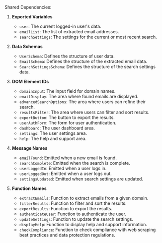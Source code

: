 Shared Dependencies:

1. **Exported Variables**
   - `user`: The current logged-in user's data.
   - `emailList`: The list of extracted email addresses.
   - `searchSettings`: The settings for the current or most recent search.

2. **Data Schemas**
   - `UserSchema`: Defines the structure of user data.
   - `EmailSchema`: Defines the structure of the extracted email data.
   - `SearchSettingsSchema`: Defines the structure of the search settings data.

3. **DOM Element IDs**
   - `domainInput`: The input field for domain names.
   - `emailDisplay`: The area where found emails are displayed.
   - `advancedSearchOptions`: The area where users can refine their search.
   - `resultsFilter`: The area where users can filter and sort results.
   - `exportButton`: The button to export the results.
   - `userAuthForm`: The form for user authentication.
   - `dashboard`: The user dashboard area.
   - `settings`: The user settings area.
   - `help`: The help and support area.

4. **Message Names**
   - `emailFound`: Emitted when a new email is found.
   - `searchComplete`: Emitted when the search is complete.
   - `userLoggedIn`: Emitted when a user logs in.
   - `userLoggedOut`: Emitted when a user logs out.
   - `settingsUpdated`: Emitted when search settings are updated.

5. **Function Names**
   - `extractEmails`: Function to extract emails from a given domain.
   - `filterResults`: Function to filter and sort the results.
   - `exportResults`: Function to export the results.
   - `authenticateUser`: Function to authenticate the user.
   - `updateSettings`: Function to update the search settings.
   - `displayHelp`: Function to display help and support information.
   - `checkCompliance`: Function to check compliance with web scraping best practices and data protection regulations.